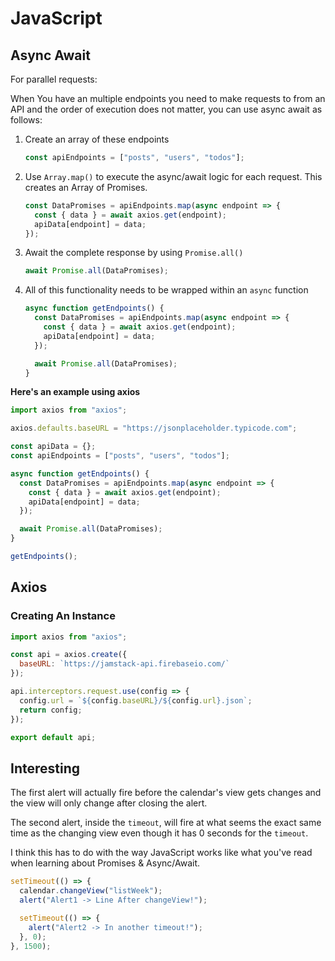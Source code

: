 # JavaScript

## Async Await

For parallel requests:

When You have an multiple endpoints you need to make requests to from an API and the order of execution does not matter, you can use async await as follows:

1. Create an array of these endpoints

   ```js
   const apiEndpoints = ["posts", "users", "todos"];
   ```

2. Use `Array.map()` to execute the async/await logic for each request. This creates an Array of Promises.

   ```js
   const DataPromises = apiEndpoints.map(async endpoint => {
     const { data } = await axios.get(endpoint);
     apiData[endpoint] = data;
   });
   ```

3. Await the complete response by using `Promise.all()`

   ```js
   await Promise.all(DataPromises);
   ```

4. All of this functionality needs to be wrapped within an `async` function

   ```js
   async function getEndpoints() {
     const DataPromises = apiEndpoints.map(async endpoint => {
       const { data } = await axios.get(endpoint);
       apiData[endpoint] = data;
     });

     await Promise.all(DataPromises);
   }
   ```

**Here's an example using axios**

```js
import axios from "axios";

axios.defaults.baseURL = "https://jsonplaceholder.typicode.com";

const apiData = {};
const apiEndpoints = ["posts", "users", "todos"];

async function getEndpoints() {
  const DataPromises = apiEndpoints.map(async endpoint => {
    const { data } = await axios.get(endpoint);
    apiData[endpoint] = data;
  });

  await Promise.all(DataPromises);
}

getEndpoints();
```

## Axios

### Creating An Instance

```js
import axios from "axios";

const api = axios.create({
  baseURL: `https://jamstack-api.firebaseio.com/`
});

api.interceptors.request.use(config => {
  config.url = `${config.baseURL}/${config.url}.json`;
  return config;
});

export default api;
```

## Interesting

The first alert will actually fire before the calendar's view gets changes and the view will only change after closing the alert.

The second alert, inside the `timeout`, will fire at what seems the exact same time
as the changing view even though it has 0 seconds for the `timeout`.

I think this has to do with the way JavaScript works like what you've read when learning about Promises & Async/Await.

```js
setTimeout(() => {
  calendar.changeView("listWeek");
  alert("Alert1 -> Line After changeView!");

  setTimeout(() => {
    alert("Alert2 -> In another timeout!");
  }, 0);
}, 1500);
```
